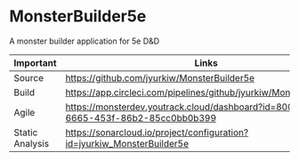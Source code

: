 # MonsterBuilder5e
A monster builder application for 5e D&amp;D

| Important | Links |
|-----------|----|
| Source    |https://github.com/jyurkiw/MonsterBuilder5e|
| Build     |https://app.circleci.com/pipelines/github/jyurkiw/MonsterBuilder5e|
| Agile     |https://monsterdev.youtrack.cloud/dashboard?id=8006f715-6665-453f-86b2-85cc0bb0b399|
| Static Analysis|https://sonarcloud.io/project/configuration?id=jyurkiw_MonsterBuilder5e|


